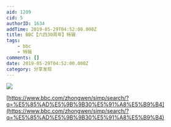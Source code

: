```yaml
---
aid: 1209
cid: 5
authorID: 1634
addTime: 2019-05-29T04:52:00.000Z
title: BBC【六四30周年】特辑
tags:
    - bbc
    - 特辑
comments: []
date: 2019-05-29T04:52:00.000Z
category: 分享发现
---
```


![](https://telegra.ph/file/44bd48fb97ad6ac4f0b2f.png)

[https://www.bbc.com/zhongwen/simp/search/?q=%E5%85%AD%E5%9B%9B30%E5%91%A8%E5%B9%B4](https://www.bbc.com/zhongwen/simp/search/?q=%E5%85%AD%E5%9B%9B30%E5%91%A8%E5%B9%B4)
